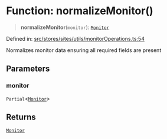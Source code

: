 # Function: normalizeMonitor()

> **normalizeMonitor**(`monitor`): [`Monitor`](../../../../../../shared/types/interfaces/Monitor.md)

Defined in: [src/stores/sites/utils/monitorOperations.ts:54](https://github.com/Nick2bad4u/Uptime-Watcher/blob/2a45eeb1723f8f7089001af2c92aa07d82dfe7e4/src/stores/sites/utils/monitorOperations.ts#L54)

Normalizes monitor data ensuring all required fields are present

## Parameters

### monitor

`Partial`\<[`Monitor`](../../../../../../shared/types/interfaces/Monitor.md)\>

## Returns

[`Monitor`](../../../../../../shared/types/interfaces/Monitor.md)
